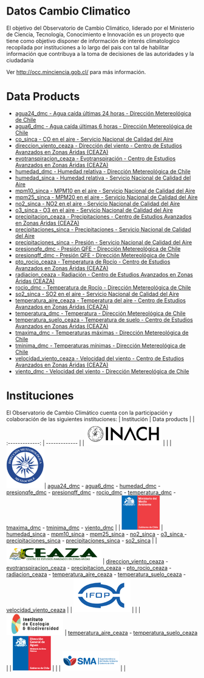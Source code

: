 # Datos Cambio Climatico

El objetivo del Observatorio de Cambio Climático, liderado por el Ministerio de Ciencia, Tecnología, Conocimiento e Innovación es un proyecto que tiene como objetivo disponer de información de interés climatologico recopilada por instituciones a lo largo del pais con tal de habilitar información que contribuya a la toma de decisiones de las autoridades y la ciudadanía

Ver http://occ.minciencia.gob.cl/ para más información.

# Data Products

- [agua24_dmc - Agua caída últimas 24 horas - Dirección Metereológica de Chile](output/agua24_dmc) 
- [agua6_dmc - Agua caída últimas 6 horas - Dirección Metereológica de Chile](output/agua6_dmc) 
- [co_sinca - CO en el aire - Servicio Nacional de Calidad del Aire](output/co_sinca) 
- [direccion_viento_ceaza - Dirección del viento - Centro de Estudios Avanzados en Zonas Áridas (CEAZA)](output/direccion_viento_ceaza) 
- [evotranspiracion_ceaza - Evotranspiración - Centro de Estudios Avanzados en Zonas Áridas (CEAZA)](output/evotranspiracion_ceaza) 
- [humedad_dmc - Humedad relativa - Dirección Metereológica de Chile](output/humedad_dmc) 
- [humedad_sinca - Humedad relativa - Servicio Nacional de Calidad del Aire](output/humedad_sinca) 
- [mpm10_sinca - MPM10 en el aire - Servicio Nacional de Calidad del Aire](output/mpm10_sinca) 
- [mpm25_sinca - MPM20 en el aire - Servicio Nacional de Calidad del Aire](output/mpm25_sinca) 
- [no2_sinca - NO2 en el aire - Servicio Nacional de Calidad del Aire](output/no2_sinca) 
- [o3_sinca - O3 en el aire - Servicio Nacional de Calidad del Aire](output/o3_sinca) 
- [precipitacion_ceaza - Precipitaciones - Centro de Estudios Avanzados en Zonas Áridas (CEAZA)](output/precipitacion_ceaza) 
- [precipitaciones_sinca - Precipitaciones - Servicio Nacional de Calidad del Aire](output/precipitaciones_sinca) 
- [precipitaciones_sinca - Presión - Servicio Nacional de Calidad del Aire](output/precipitaciones_sinca) 
- [presionqfe_dmc - Presión QFE - Dirección Metereológica de Chile](output/presionqfe_dmc) 
- [presionqff_dmc - Presión QFE - Dirección Metereológica de Chile](output/presionqff_dmc) 
- [pto_rocio_ceaza - Temperatura de Rocío - Centro de Estudios Avanzados en Zonas Áridas (CEAZA)](output/pto_rocio_ceaza) 
- [radiacion_ceaza - Radiación - Centro de Estudios Avanzados en Zonas Áridas (CEAZA)](output/radiacion_ceaza) 
- [rocio_dmc - Temperatura de Rocío - Dirección Metereológica de Chile](output/rocio_dmc) 
- [so2_sinca - SO2 en el aire - Servicio Nacional de Calidad del Aire](output/so2_sinca) 
- [temperatura_aire_ceaza - Temperatura del aire - Centro de Estudios Avanzados en Zonas Áridas (CEAZA)](output/temperatura_aire_ceaza) 
- [temperatura_dmc - Temperatura - Dirección Metereológica de Chile](output/temperatura_dmc) 
- [temperatura_suelo_ceaza - Temperatura de suelo - Centro de Estudios Avanzados en Zonas Áridas (CEAZA)](output/temperatura_suelo_ceaza) 
- [tmaxima_dmc - Temperaturas máximas - Dirección Metereológica de Chile](output/tmaxima_dmc) 
- [tminima_dmc - Temperaturas mínimas - Dirección Metereológica de Chile](output/tminima_dmc) 
- [velocidad_viento_ceaza - Velocidad del viento - Centro de Estudios Avanzados en Zonas Áridas (CEAZA)](output/velocidad_viento_ceaza) 
- [viento_dmc - Velocidad del viento - Dirección Metereológica de Chile](output/viento_dmc) 


# Instituciones
El Observatorio de Cambio Climático cuenta con la participación y colaboración de las siguientes instituciones:
| Institución  | Data products |
| :-------------: | ------------- |
| <a href="https://www.inach.cl/inach/" target="_blank"><img src="doc/INACH.png" alt="INACH" width = "200"></a>  |    |
| <a href="https://climatologia.meteochile.gob.cl/" target="_blank"><img src="doc/DMC.png" alt="Dirección Meteorologica" width = "100"></a>| [agua24_dmc](output/agua24_dmc) - [agua6_dmc](output/agua6_dmc) - [humedad_dmc](output/humedad_dmc) - [presionqfe_dmc](output/presionqfe_dmc) - [presionqff_dmc](output/presionqff_dmc) - [rocio_dmc](output/rocio_dmc) - [temperatura_dmc](output/temperatura_dmc) - [tmaxima_dmc](output/tmaxima_dmc) - [tminima_dmc](output/tminima_dmc) - [viento_dmc](output/viento_dmc) |
| <a href="https://sinca.mma.gob.cl/" target="_blank"><img src="doc/MMA.png" alt="Ministerio de Medio Ambiente" width = "100"></a> | [humedad_sinca](output/humedad_sinca) - [mpm10_sinca](output/mpm10_sinca) - [mpm25_sinca](output/mpm25_sinca) - [no2_sinca](output/no2_sinca) - [o3_sinca ](output/o3_sinca) - [precipitaciones_sinca](output/precipitaciones_sinca) - [precipitaciones_sinca](output/precipitaciones_sinca) - [so2_sinca](output/so2_sinca)   |
| <a href="http://www.ceaza.cl/" target="_blank"><img src="doc/CEAZA_banner.png" alt="CEAZA" width = "250"></a> | [direccion_viento_ceaza](output/direccion_viento_ceaza) - [evotranspiracion_ceaza](output/evotranspiracion_ceaza) - [precipitacion_ceaza](output/precipitacion_ceaza) - [pto_rocio_ceaza](output/pto_rocio_ceaza) - [radiacion_ceaza](output/radiacion_ceaza) - [temperatura_aire_ceaza](output/temperatura_aire_ceaza) - [temperatura_suelo_ceaza](output/temperatura_suelo_ceaza) - [velocidad_viento_ceaza](output/velocidad_viento_ceaza) |
| <a href="http://www.ifop.cl/" target="_blank"><img src="doc/ifop.png" alt="IFOP" width = "150"></a> | |
| <a href="http://www.ieb.cl/" target="_blank"><img src="doc/ieb.png" alt="IEB" width = "150"></a> | [temperatura_aire_ceaza](output/temperatura_aire_ceaza) - [temperatura_suelo_ceaza](output/temperatura_suelo_ceaza) |
| <a href="https://dga.mop.gob.cl/" target="_blank"><img src="doc/DGA.jpeg" alt="DGA" width = "100"></a> | |
| <a href="https://portal.sma.gob.cl/" target="_blank"><img src="doc/SMA.png" alt="SMA" width = "150"></a> | |
